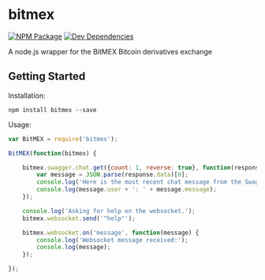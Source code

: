 # bitmex

[![NPM Package](https://img.shields.io/npm/v/bitmex.svg?style=flat-square)](https://www.npmjs.org/package/bitmex)
[![Dev Dependencies](https://img.shields.io/david/thofmann/bitmex.svg?style=flat-square)](https://www.npmjs.org/package/bitmex)

A node.js wrapper for the BitMEX Bitcoin derivatives exchange

## Getting Started

Installation:

```
npm install bitmex --save
```

Usage:

```javascript
var BitMEX = require('bitmex');

BitMEX(function(bitmex) {

    bitmex.swagger.chat.get({count: 1, reverse: true}, function(response) {
        var message = JSON.parse(response.data)[0];
        console.log('Here is the most recent chat message from the Swagger API:');
        console.log(message.user + ': ' + message.message);
    });

    console.log('Asking for help on the websocket.');
    bitmex.websocket.send('"help"');

    bitmex.websocket.on('message', function(message) {
        console.log('Websocket message received:');
        console.log(message);
    });

});
```
